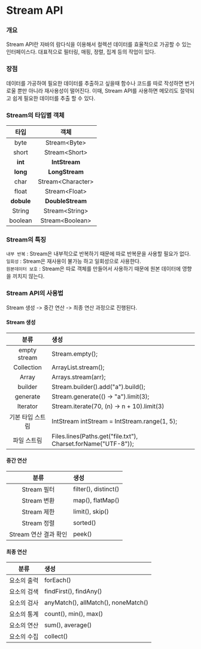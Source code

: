 # Stream API

### 개요

Stream API란 자바의 람다식을 이용해서 컬렉션 데이터를 효율적으로 가공할 수 있는 인터페이스다. 대표적으로 필터링, 매핑, 정렬, 집계 등의 작업이 있다.

### 장점

데이터를 가공하여 필요한 데이터를 추출하고 싶을때 함수나 코드를 따로 작성하면 번거로울 뿐만 아니라 재사용성이 떨어진다. 이때, Stream API를 사용하면 메모리도 절약되고 쉽게 필요한 데이터를 추출 할 수 있다.

### Stream의 타입별 객체

|    타입    |        객체        |
| :--------: | :----------------: |
|    byte    |   Stream\<Byte>    |
|   short    |   Stream\<Short>   |
|  **int**   |   **IntStream**    |
|  **long**  |   **LongStream**   |
|    char    | Stream\<Character> |
|   float    |   Stream\<Float>   |
| **dobule** |  **DoubleStream**  |
|   String   |  Stream\<String>   |
|  boolean   |  Stream\<Boolean>  |

### Stream의 특징

`내부 반복` : Stream은 내부적으로 반복하기 때문에 따로 반복문을 사용할 필요가 없다. <br>
`일회성` : Stream은 재사용이 불가능 하고 일회성으로 사용한다.<br>
`원본데이터 보호` : Stream은 따로 객체를 만들어서 사용하기 때문에 원본 데이터에 영향을 끼치지 않는다.

### Stream API의 사용법

Stream 생성 -> 중간 연산 -> 최종 연산 과정으로 진행된다.

#### Stream 생성

|       분류       | 생성                                                          |
| :--------------: | :------------------------------------------------------------ |
|   empty stream   | Stream.empty();                                               |
|    Collection    | ArrayList.stream();                                           |
|      Array       | Arrays.stream(arr);                                           |
|     builder      | Stream.<String>builder().add("a").build();                    |
|     generate     | Stream.generate(() -> "a").limit(3);                          |
|     Iterator     | Stream.iterate(70, (n) -> n + 10).limit(3)                    |
| 기본 타입 스트림 | IntStream intStream = IntStream.range(1, 5);                  |
|   파일 스트림    | Files.lines(Paths.get("file.txt"), Charset.forName("UTF-8")); |

#### 중간 연산

|         분류          | 생성                 |
| :-------------------: | :------------------- |
|      Stream 필터      | filter(), distinct() |
|      Stream 변환      | map(), flatMap()     |
|      Stream 제한      | limit(), skip()      |
|      Stream 정렬      | sorted()             |
| Stream 연산 결과 확인 | peek()               |

#### 최종 연산

|    분류     | 생성                                |
| :---------: | :---------------------------------- |
| 요소의 출력 | forEach()                           |
| 요소의 검색 | findFirst(), findAny()              |
| 요소의 검사 | anyMatch(), allMatch(), noneMatch() |
| 요소의 통계 | count(), min(), max()               |
| 요소의 연산 | sum(), average()                    |
| 요소의 수집 | collect()                           |
